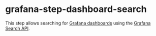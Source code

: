 # grafana-step-dashboard-search

This step allows searching for [Grafana dashboards](https://grafana.com/docs/grafana/latest/dashboards/) using the [Grafana Search API](https://grafana.com/docs/grafana/latest/http_api/folder_dashboard_search/).
